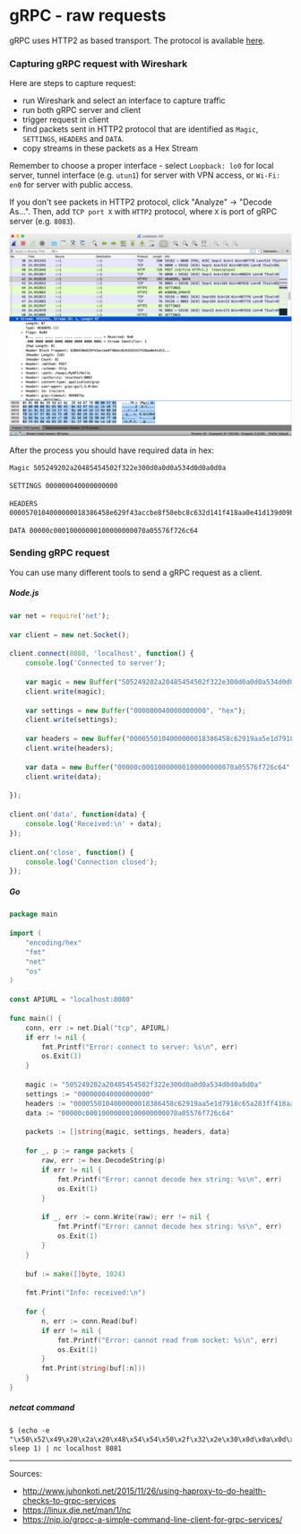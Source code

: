 # gRPC - raw requests

gRPC uses HTTP2 as based transport. The protocol is available [here](https://github.com/grpc/grpc/blob/master/doc/PROTOCOL-HTTP2.md).

### Capturing gRPC request with Wireshark

Here are steps to capture request:

* run Wireshark and select an interface to capture traffic
* run both gRPC server and client
* trigger request in client
* find packets sent in HTTP2 protocol that are identified as `Magic`, `SETTINGS`, `HEADERS` and `DATA`.
* copy streams in these packets as a Hex Stream

Remember to choose a proper interface - select `Loopback: lo0` for local server, tunnel interface (e.g. `utun1`) for server with VPN access, or `Wi-Fi: en0` for server with public access.

If you don't see packets in HTTP2 protocol, click "Analyze" -> "Decode As...".
Then, add `TCP port X` with `HTTP2` protocol, where `X` is port of gRPC server (e.g. `8083`).

![wireshark](./images/wireshark.png "Wireshark - capturing HTTP2 traffic")


After the process you should have required data in hex:
```
Magic 505249202a20485454502f322e300d0a0d0a534d0d0a0d0a

SETTINGS 000000040000000000

HEADERS 0000570104000000018386458e629f43accbe8f50ebc8c632d141f418aa0e41d139d09b8f01e675f8b1d75d0620d263d4c4d65647a8d9acac8b4c7602bb6b81690bdff40027465864d833505b11f40899acac8b24d494f6a7f867df7df79d6ed

DATA 00000c00010000000100000000070a05576f726c64
```

### Sending gRPC request

You can use many different tools to send a gRPC request as a client.

##### Node.js

```javascript
var net = require('net');

var client = new net.Socket();

client.connect(8080, 'localhost', function() {
	console.log('Connected to server');

	var magic = new Buffer("505249202a20485454502f322e300d0a0d0a534d0d0a0d0a", "hex");
	client.write(magic);

	var settings = new Buffer("000000040000000000", "hex");
	client.write(settings);

	var headers = new Buffer("0000550104000000018386458c62919aa5e1d7918c65a283ff418aa0e41d139d09b8f01e075f8b1d75d0620d263d4c4d65647a8d9acac8b4c7602bb6b81690bdff40027465864d833505b11f40899acac8b24d494f6a7f867df7dd6dd7ad", "hex");
	client.write(headers);

	var data = new Buffer("00000c00010000000100000000070a05576f726c64", "hex");
	client.write(data);

});

client.on('data', function(data) {
	console.log('Received:\n' + data);
});

client.on('close', function() {
	console.log('Connection closed');
});
```


##### Go

```go
package main

import (
	"encoding/hex"
	"fmt"
	"net"
	"os"
)

const APIURL = "localhost:8080"

func main() {
	conn, err := net.Dial("tcp", APIURL)
	if err != nil {
		fmt.Printf("Error: connect to server: %s\n", err)
		os.Exit(1)
	}

	magic := "505249202a20485454502f322e300d0a0d0a534d0d0a0d0a"
	settings := "000000040000000000"
	headers := "0000550104000000018386458c62919aa5e1d7918c65a283ff418aa0e41d139d09b8f01e075f8b1d75d0620d263d4c4d65647a8d9acac8b4c7602bb6b81690bdff40027465864d833505b11f40899acac8b24d494f6a7f867df7dd6dd7ad"
	data := "00000c00010000000100000000070a05576f726c64"

	packets := []string{magic, settings, headers, data}

	for _, p := range packets {
		raw, err := hex.DecodeString(p)
		if err != nil {
			fmt.Printf("Error: cannot decode hex string: %s\n", err)
			os.Exit(1)
		}

		if _, err := conn.Write(raw); err != nil {
			fmt.Printf("Error: cannot decode hex string: %s\n", err)
			os.Exit(1)
		}
	}

	buf := make([]byte, 1024)

	fmt.Print("Info: received:\n")

	for {
		n, err := conn.Read(buf)
		if err != nil {
			fmt.Printf("Error: cannot read from socket: %s\n", err)
			os.Exit(1)
		}
		fmt.Print(string(buf[:n]))
	}
}
```

##### netcat command

```
$ (echo -e "\x50\x52\x49\x20\x2a\x20\x48\x54\x54\x50\x2f\x32\x2e\x30\x0d\x0a\x0d\x0a\x53\x4d\x0d\x0a\x0d\x0a\x00\x00\x00\x04\x00\x00\x00\x00\x00\x00\x00\x55\x01\x04\x00\x00\x00\x01\x83\x86\x45\x8c\x62\x91\x9a\xa5\xe1\xd7\x91\x8c\x65\xa2\x83\xff\x41\x8a\xa0\xe4\x1d\x13\x9d\x09\xb8\xf0\x1e\x07\x5f\x8b\x1d\x75\xd0\x62\x0d\x26\x3d\x4c\x4d\x65\x64\x7a\x8d\x9a\xca\xc8\xb4\xc7\x60\x2b\xb6\xb8\x16\x90\xbd\xff\x40\x02\x74\x65\x86\x4d\x83\x35\x05\xb1\x1f\x40\x89\x9a\xca\xc8\xb2\x4d\x49\x4f\x6a\x7f\x86\x7d\xf7\xdd\x6d\xd7\xad\x00\x00\x0c\x00\x01\x00\x00\x00\x01\x00\x00\x00\x00\x07\x0a\x05\x57\x6f\x72\x6c\x64"; sleep 1) | nc localhost 8081
```


---------

Sources:
* http://www.juhonkoti.net/2015/11/26/using-haproxy-to-do-health-checks-to-grpc-services
* https://linux.die.net/man/1/nc
* https://njp.io/grpcc-a-simple-command-line-client-for-grpc-services/
